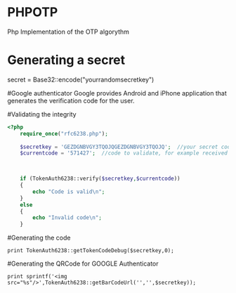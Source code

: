 PHPOTP
======

Php Implementation of the OTP algorythm

# Generating a secret
secret = Base32::encode("yourrandomsecretkey")

#Google authenticator
Google provides Android and iPhone application that generates the verification code for the user.

#Validating the integrity

```php
<?php
	require_once("rfc6238.php");
	
	$secretkey = 'GEZDGNBVGY3TQOJQGEZDGNBVGY3TQOJQ';  //your secret code
	$currentcode = '571427';  //code to validate, for example received from device


	
	if (TokenAuth6238::verify($secretkey,$currentcode))
	{
		echo "Code is valid\n";
	}
	else
	{
		echo "Invalid code\n";
	}
```

#Generating the code

```print TokenAuth6238::getTokenCodeDebug($secretkey,0);```


#Generating the QRCode for GOOGLE Authenticator

```print sprintf('<img src="%s"/>',TokenAuth6238::getBarCodeUrl('','',$secretkey));```
